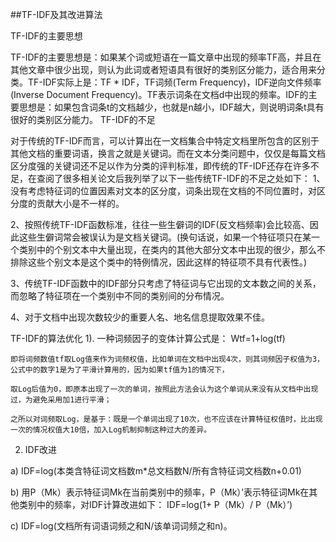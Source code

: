 ##TF-IDF及其改进算法

TF-IDF的主要思想

TF-IDF的主要思想是：如果某个词或短语在一篇文章中出现的频率TF高，并且在其他文章中很少出现，则认为此词或者短语具有很好的类别区分能力，适合用来分类。TF-IDF实际上是：TF * IDF，TF词频(Term Frequency)，IDF逆向文件频率(Inverse Document Frequency)。TF表示词条在文档d中出现的频率。IDF的主要思想是：如果包含词条t的文档越少，也就是n越小，IDF越大，则说明词条t具有很好的类别区分能力。
TF-IDF的不足


对于传统的TF-IDF而言，可以计算出在一文档集合中特定文档里所包含的区别于其他文档的重要词语，换言之就是关键词。而在文本分类问题中，仅仅是每篇文档区分度强的关键词还不足以作为分类的评判标准，即传统的TF-IDF还存在许多不足，在查阅了很多相关论文后我列举了以下一些传统TF-IDF的不足之处如下：
1、没有考虑特征词的位置因素对文本的区分度，词条出现在文档的不同位置时，对区分度的贡献大小是不一样的。

2、按照传统TF-IDF函数标准，往往一些生僻词的IDF(反文档频率)会比较高、因此这些生僻词常会被误认为是文档关键词。(换句话说，如果一个特征项只在某一个类别中的个别文本中大量出现，在类内的其他大部分文本中出现的很少，那么不排除这些个别文本是这个类中的特例情况，因此这样的特征项不具有代表性。)

3、传统TF-IDF函数中的IDF部分只考虑了特征词与它出现的文本数之间的关系，而忽略了特征项在一个类别中不同的类别间的分布情况。

4、对于文档中出现次数较少的重要人名、地名信息提取效果不佳。

TF-IDF的算法优化
1). 一种词频因子的变体计算公式是： Wtf=1+log(tf) 

    即将词频数值tf取Log值来作为词频权值，比如单词在文档中出现4次，则其词频因子权值为3，公式中的数字1是为了平滑计算用的，因为如果tf值为1的情况下，
    
    取Log后值为0，即原本出现了一次的单词，按照此方法会认为这个单词从来没有从文档中出现过，为避免采用加1进行平滑； 
    
    之所以对词频取Log，是基于：既是一个单词出现了10次，也不应该在计算特征权值时，比出现一次的情况权值大10倍，加入Log机制抑制这种过大的差异。
    
2) IDF改进

a)	IDF=log(本类含特征词文档数m*总文档数N/所有含特征词文档数n+0.01)

b)	用P（Mk）表示特征词Mk在当前类别中的频率，P（Mk）’表示特征词Mk在其他类别中的频率，对IDF计算改进如下：
IDF=log(1+ P（Mk）/ P（Mk）’)

c)	IDF=log(文档所有词语词频之和N/该单词词频之和n)。

